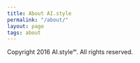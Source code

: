 ```yaml
---
title: About AI.style
permalink: "/about/"
layout: page
tags: about
---
```


Copyright 2016 AI.style℠. All rights reserved.
